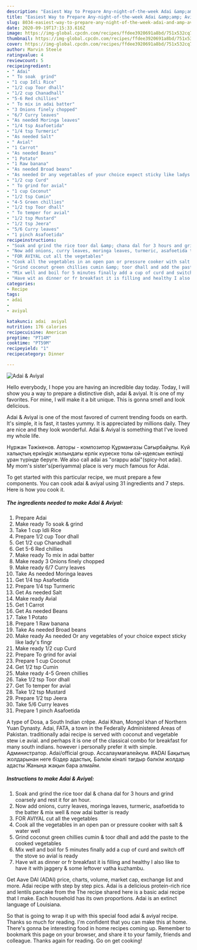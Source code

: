 ```yaml
---
description: "Easiest Way to Prepare Any-night-of-the-week Adai &amp;amp; Aviyal"
title: "Easiest Way to Prepare Any-night-of-the-week Adai &amp;amp; Aviyal"
slug: 8034-easiest-way-to-prepare-any-night-of-the-week-adai-and-amp-aviyal
date: 2020-09-19T17:15:33.616Z
image: https://img-global.cpcdn.com/recipes/ffdee3920691a8bd/751x532cq70/adai-aviyal-recipe-main-photo.jpg
thumbnail: https://img-global.cpcdn.com/recipes/ffdee3920691a8bd/751x532cq70/adai-aviyal-recipe-main-photo.jpg
cover: https://img-global.cpcdn.com/recipes/ffdee3920691a8bd/751x532cq70/adai-aviyal-recipe-main-photo.jpg
author: Marvin Steele
ratingvalue: 4
reviewcount: 5
recipeingredient:
- " Adai"
- " To soak  grind"
- "1 cup Idli Rice"
- "1/2 cup Toor dhall"
- "1/2 cup Chanadhall"
- "5-6 Red chillies"
- " To mix in adai batter"
- "3 Onions finely chopped"
- "6/7 Curry leaves"
- "As needed Moringa leaves"
- "1/4 tsp Asafoetida"
- "1/4 tsp Turmeric"
- "As needed Salt"
- " Avial"
- "1 Carrot"
- "As needed Beans"
- "1 Potato"
- "1 Raw banana"
- "As needed Broad beans"
- "As needed Or any vegetables of your choice expect sticky like ladys fingr"
- "1/2 cup Curd"
- " To grind for avial"
- "1 cup Coconut"
- "1/2 tsp Cumin"
- "4-5 Green chillies"
- "1/2 tsp Toor dhall"
- " To temper for avial"
- "1/2 tsp Mustard"
- "1/2 tsp Jeera"
- "5/6 Curry leaves"
- "1 pinch Asafoetida"
recipeinstructions:
- "Soak and grind the rice toor dal &amp; chana dal for 3 hours and grind coarsely and rest it for an hour."
- "Now add onions, curry leaves, moringa leaves, turmeric, asafoetida to the batter &amp; mix well &amp; now adai batter is ready"
- "FOR AVIYAL cut all the vegetables"
- "Cook all the vegetables in an open pan or pressure cooker with salt &amp; water well"
- "Grind coconut green chillies cumin &amp; toor dhall and add the paste to the cooked vegetables"
- "Mix well and boil for 5 minutes finally add a cup of curd and switch off the stove so avial is ready"
- "Have wit as dinner or fr breakfast it is filling and healthy I also like to have it with jaggery &amp; some leftover vatha kuzhambu."
categories:
- Recipe
tags:
- adai
- 
- aviyal

katakunci: adai  aviyal 
nutrition: 176 calories
recipecuisine: American
preptime: "PT14M"
cooktime: "PT59M"
recipeyield: "1"
recipecategory: Dinner

---
```



![Adai &amp; Aviyal](https://img-global.cpcdn.com/recipes/ffdee3920691a8bd/751x532cq70/adai-aviyal-recipe-main-photo.jpg)

Hello everybody, I hope you are having an incredible day today. Today, I will show you a way to prepare a distinctive dish, adai &amp; aviyal. It is one of my favorites. For mine, I will make it a bit unique. This is gonna smell and look delicious.

Adai &amp; Aviyal is one of the most favored of current trending foods on earth. It's simple, it is fast, it tastes yummy. It is appreciated by millions daily. They are nice and they look wonderful. Adai &amp; Aviyal is something that I've loved my whole life.

Нұржан Тәжікенов. Авторы - композитор Құрманғазы Сағырбайұлы. Күй халықтың еркіндік жолындағы ерлік күреске толы ой-идеясын екпінді ұран түрінде беруге. We also call adai as &#34;orappu adai&#34;(spicy-hot adai). My mom&#39;s sister&#39;s(periyamma) place is very much famous for Adai.


To get started with this particular recipe, we must prepare a few components. You can cook adai &amp; aviyal using 31 ingredients and 7 steps. Here is how you cook it.

<!--inarticleads1-->

##### The ingredients needed to make Adai &amp; Aviyal:

1. Prepare  Adai
1. Make ready  To soak &amp; grind
1. Take 1 cup Idli Rice
1. Prepare 1/2 cup Toor dhall
1. Get 1/2 cup Chanadhall
1. Get 5-6 Red chillies
1. Make ready  To mix in adai batter
1. Make ready 3 Onions finely chopped
1. Make ready 6/7 Curry leaves
1. Take As needed Moringa leaves
1. Get 1/4 tsp Asafoetida
1. Prepare 1/4 tsp Turmeric
1. Get As needed Salt
1. Make ready  Avial
1. Get 1 Carrot
1. Get As needed Beans
1. Take 1 Potato
1. Prepare 1 Raw banana
1. Take As needed Broad beans
1. Make ready As needed Or any vegetables of your choice expect sticky like lady&#39;s fingr
1. Make ready 1/2 cup Curd
1. Prepare  To grind for avial
1. Prepare 1 cup Coconut
1. Get 1/2 tsp Cumin
1. Make ready 4-5 Green chillies
1. Take 1/2 tsp Toor dhall
1. Get  To temper for avial
1. Take 1/2 tsp Mustard
1. Prepare 1/2 tsp Jeera
1. Take 5/6 Curry leaves
1. Prepare 1 pinch Asafoetida


A type of Dosa, a South Indian crêpe. Adai Khan, Mongol khan of Northern Yuan Dynasty. Adai, FATA, a town in the Federally Administered Areas of Pakistan. traditionally adai recipe is served with coconut and vegetable stew i.e avial. and perhaps it is one of the classical combo for breakfast for many south indians. however i personally prefer it with simple. Администратор. Adai/official group. Ассалаумағалейкум. #ADAI Бақытың жолдарынан неге біздер адастық. Бəлкім кінəлі тағдыр бəлкім жолдар адасты Жаныңа жақын бара алмайм. 

<!--inarticleads2-->

##### Instructions to make Adai &amp; Aviyal:

1. Soak and grind the rice toor dal &amp; chana dal for 3 hours and grind coarsely and rest it for an hour.
1. Now add onions, curry leaves, moringa leaves, turmeric, asafoetida to the batter &amp; mix well &amp; now adai batter is ready
1. FOR AVIYAL cut all the vegetables
1. Cook all the vegetables in an open pan or pressure cooker with salt &amp; water well
1. Grind coconut green chillies cumin &amp; toor dhall and add the paste to the cooked vegetables
1. Mix well and boil for 5 minutes finally add a cup of curd and switch off the stove so avial is ready
1. Have wit as dinner or fr breakfast it is filling and healthy I also like to have it with jaggery &amp; some leftover vatha kuzhambu.


Get Aave DAI (ADAI) price, charts, volume, market cap, exchange list and more. Adai recipe with step by step pics. Adai is a delicious protein-rich rice and lentils pancake from the The recipe shared here is a basic adai recipe that I make. Each household has its own proportions. Adai is an extinct language of Louisiana. 

So that is going to wrap it up with this special food adai &amp; aviyal recipe. Thanks so much for reading. I'm confident that you can make this at home. There's gonna be interesting food in home recipes coming up. Remember to bookmark this page on your browser, and share it to your family, friends and colleague. Thanks again for reading. Go on get cooking!
